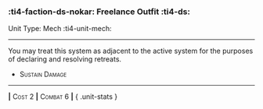 ### :ti4-faction-ds-nokar: **Freelance Outfit** :ti4-ds:

Unit Type: Mech :ti4-unit-mech:

---

You may treat this system as adjacent to the active system for the purposes of declaring and resolving retreats.

* <span style="font-variant:small-caps;">Sustain Damage</span> 

---

__|__ <span style="font-variant:small-caps;">Cost 2</span> __|__ <span style="font-variant:small-caps;">Combat 6</span> __|__
{ .unit-stats }
